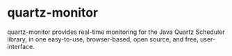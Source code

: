 quartz-monitor
==============

quartz-monitor provides real-time monitoring for the Java Quartz Scheduler library, in one easy-to-use, browser-based, open source, and free, user-interface.